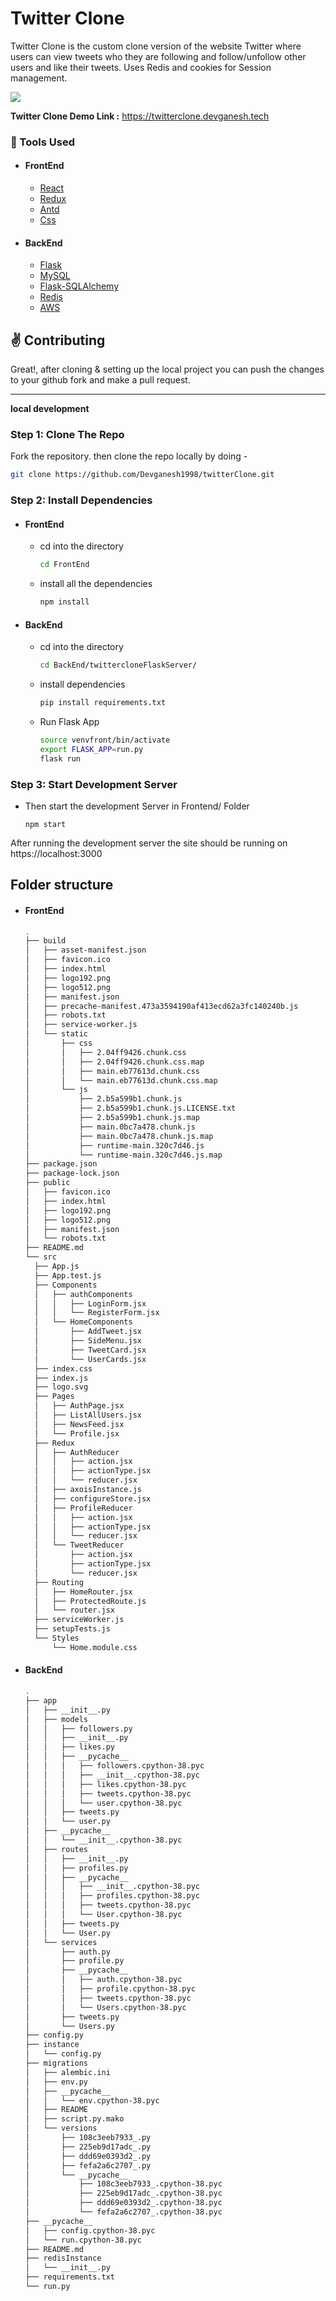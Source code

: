 # Twitter Clone

Twitter Clone is the custom clone version of the website Twitter where users can view tweets who they are following and follow/unfollow other users and like their tweets. Uses Redis and cookies for Session management.

<img src="https://portfolio.devganesh.tech/twitterclone.png"/>

**Twitter Clone Demo Link :** https://twitterclone.devganesh.tech

### :wrench: Tools Used

- #### FrontEnd

  - [React](http://reactjs.org/)
  - [Redux](https://redux.js.org/)
  - [Antd](https://ant.design/)
  - [Css](https://ant.design/)

- #### BackEnd
  - [Flask](https://expressjs.com/)
  - [MySQL](https://www.mysql.com/)
  - [Flask-SQLAlchemy](https://flask-sqlalchemy.palletsprojects.com/en/2.x/)
  - [Redis](https://redis.io/)
  - [AWS](https://aws.amazon.com/ses/)

## :v: Contributing

Great!,
after cloning & setting up the local project you can push the changes to your github fork and make a pull request.

---

**local development**

### Step 1: Clone The Repo

Fork the repository. then clone the repo locally by doing -

```bash
git clone https://github.com/Devganesh1998/twitterClone.git
```

### Step 2: Install Dependencies

- #### FrontEnd

  - cd into the directory

    ```bash
    cd FrontEnd
    ```

  - install all the dependencies
    ```bash
    npm install
    ```

- #### BackEnd

  - cd into the directory

    ```bash
    cd BackEnd/twittercloneFlaskServer/
    ```

  - install dependencies

    ```bash
    pip install requirements.txt
    ```

  - Run Flask App
    ```bash
    source venvfront/bin/activate
    export FLASK_APP=run.py
    flask run
    ```

### Step 3: Start Development Server

- Then start the development Server in Frontend/ Folder

  ```
  npm start
  ```

After running the development server the site should be running on https://localhost:3000

## Folder structure

- #### FrontEnd

  ```bash
  .
  ├── build
  │   ├── asset-manifest.json
  │   ├── favicon.ico
  │   ├── index.html
  │   ├── logo192.png
  │   ├── logo512.png
  │   ├── manifest.json
  │   ├── precache-manifest.473a3594190af413ecd62a3fc140240b.js
  │   ├── robots.txt
  │   ├── service-worker.js
  │   └── static
  │       ├── css
  │       │   ├── 2.04ff9426.chunk.css
  │       │   ├── 2.04ff9426.chunk.css.map
  │       │   ├── main.eb77613d.chunk.css
  │       │   └── main.eb77613d.chunk.css.map
  │       └── js
  │           ├── 2.b5a599b1.chunk.js
  │           ├── 2.b5a599b1.chunk.js.LICENSE.txt
  │           ├── 2.b5a599b1.chunk.js.map
  │           ├── main.0bc7a478.chunk.js
  │           ├── main.0bc7a478.chunk.js.map
  │           ├── runtime-main.320c7d46.js
  │           └── runtime-main.320c7d46.js.map
  ├── package.json
  ├── package-lock.json
  ├── public
  │   ├── favicon.ico
  │   ├── index.html
  │   ├── logo192.png
  │   ├── logo512.png
  │   ├── manifest.json
  │   └── robots.txt
  ├── README.md
  └── src
    ├── App.js
    ├── App.test.js
    ├── Components
    │   ├── authComponents
    │   │   ├── LoginForm.jsx
    │   │   └── RegisterForm.jsx
    │   └── HomeComponents
    │       ├── AddTweet.jsx
    │       ├── SideMenu.jsx
    │       ├── TweetCard.jsx
    │       └── UserCards.jsx
    ├── index.css
    ├── index.js
    ├── logo.svg
    ├── Pages
    │   ├── AuthPage.jsx
    │   ├── ListAllUsers.jsx
    │   ├── NewsFeed.jsx
    │   └── Profile.jsx
    ├── Redux
    │   ├── AuthReducer
    │   │   ├── action.jsx
    │   │   ├── actionType.jsx
    │   │   └── reducer.jsx
    │   ├── axoisInstance.js
    │   ├── configureStore.jsx
    │   ├── ProfileReducer
    │   │   ├── action.jsx
    │   │   ├── actionType.jsx
    │   │   └── reducer.jsx
    │   └── TweetReducer
    │       ├── action.jsx
    │       ├── actionType.jsx
    │       └── reducer.jsx
    ├── Routing
    │   ├── HomeRouter.jsx
    │   ├── ProtectedRoute.js
    │   └── router.jsx
    ├── serviceWorker.js
    ├── setupTests.js
    └── Styles
        └── Home.module.css

  ```

- #### BackEnd

  ```bash
  .
  ├── app
  │   ├── __init__.py
  │   ├── models
  │   │   ├── followers.py
  │   │   ├── __init__.py
  │   │   ├── likes.py
  │   │   ├── __pycache__
  │   │   │   ├── followers.cpython-38.pyc
  │   │   │   ├── __init__.cpython-38.pyc
  │   │   │   ├── likes.cpython-38.pyc
  │   │   │   ├── tweets.cpython-38.pyc
  │   │   │   └── user.cpython-38.pyc
  │   │   ├── tweets.py
  │   │   └── user.py
  │   ├── __pycache__
  │   │   └── __init__.cpython-38.pyc
  │   ├── routes
  │   │   ├── __init__.py
  │   │   ├── profiles.py
  │   │   ├── __pycache__
  │   │   │   ├── __init__.cpython-38.pyc
  │   │   │   ├── profiles.cpython-38.pyc
  │   │   │   ├── tweets.cpython-38.pyc
  │   │   │   └── User.cpython-38.pyc
  │   │   ├── tweets.py
  │   │   └── User.py
  │   └── services
  │       ├── auth.py
  │       ├── profile.py
  │       ├── __pycache__
  │       │   ├── auth.cpython-38.pyc
  │       │   ├── profile.cpython-38.pyc
  │       │   ├── tweets.cpython-38.pyc
  │       │   └── Users.cpython-38.pyc
  │       ├── tweets.py
  │       └── Users.py
  ├── config.py
  ├── instance
  │   └── config.py
  ├── migrations
  │   ├── alembic.ini
  │   ├── env.py
  │   ├── __pycache__
  │   │   └── env.cpython-38.pyc
  │   ├── README
  │   ├── script.py.mako
  │   └── versions
  │       ├── 108c3eeb7933_.py
  │       ├── 225eb9d17adc_.py
  │       ├── ddd69e0393d2_.py
  │       ├── fefa2a6c2707_.py
  │       └── __pycache__
  │           ├── 108c3eeb7933_.cpython-38.pyc
  │           ├── 225eb9d17adc_.cpython-38.pyc
  │           ├── ddd69e0393d2_.cpython-38.pyc
  │           └── fefa2a6c2707_.cpython-38.pyc
  ├── __pycache__
  │   ├── config.cpython-38.pyc
  │   └── run.cpython-38.pyc
  ├── README.md
  ├── redisInstance
  │   └── __init__.py
  ├── requirements.txt
  └── run.py
  ```

